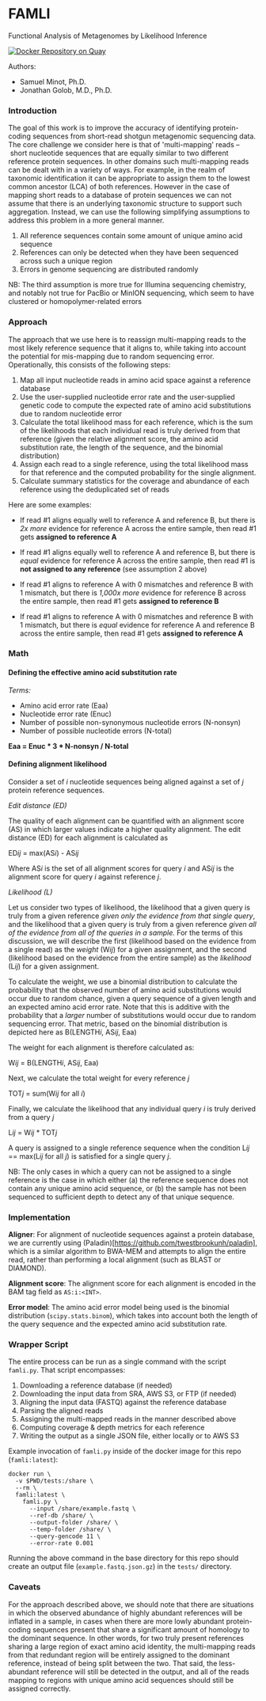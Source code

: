 # FAMLI
Functional Analysis of Metagenomes by Likelihood Inference

[![Docker Repository on Quay](https://quay.io/repository/fhcrc-microbiome/famli/status "Docker Repository on Quay")](https://quay.io/repository/fhcrc-microbiome/famli)

Authors: 

  * Samuel Minot, Ph.D.
  * Jonathan Golob, M.D., Ph.D.


### Introduction

The goal of this work is to improve the accuracy of identifying protein-coding sequences
from short-read shotgun metagenomic sequencing data. The core challenge we consider here
is that of 'multi-mapping' reads – short nucleotide sequences that are equally similar to
two different reference protein sequences. In other domains such multi-mapping reads can
be dealt with in a variety of ways. For example, in the realm of taxonomic identification
it can be appropriate to assign them to the lowest common ancestor (LCA) of both references. 
However in the case of mapping short reads to a database of protein sequences we can not
assume that there is an underlying taxonomic structure to support such aggregation. Instead,
we can use the following simplifying assumptions to address this problem in a more general
manner. 


  1. All reference sequences contain some amount of unique amino acid sequence
  2. References can only be detected when they have been sequenced across such a unique region
  3. Errors in genome sequencing are distributed randomly


NB: The third assumption is more true for Illumina sequencing chemistry, and notably not
true for PacBio or MinION sequencing, which seem to have clustered or homopolymer-related
errors


### Approach

The approach that we use here is to reassign multi-mapping reads to the most likely reference
sequence that it aligns to, while taking into account the potential for mis-mapping due to
random sequencing error. Operationally, this consists of the following steps:


  1. Map all input nucleotide reads in amino acid space against a reference database
  2. Use the user-supplied nucleotide error rate and the user-supplied genetic code to
  compute the expected rate of amino acid substitutions due to random nucleotide error
  3. Calculate the total likelihood mass for each reference, which is the sum of the likelihoods
  that each individual read is truly derived from that reference (given the relative alignment
  score, the amino acid substitution rate, the length of the sequence, and the binomial distribution)
  4. Assign each read to a single reference, using the total likelihood mass for that reference
  and the computed probability for the single alignment.
  5. Calculate summary statistics for the coverage and abundance of each reference using the
  deduplicated set of reads


Here are some examples:

  * If read #1 aligns equally well to reference A and reference B, but there is _2x more_ evidence
  for reference A across the entire sample, then read #1 gets **assigned to reference A**

  * If read #1 aligns equally well to reference A and reference B, but there is _equal_ evidence
  for reference A across the entire sample, then read #1 is **not assigned to any reference**
  (see assumption 2 above)

  * If read #1 aligns to reference A with 0 mismatches and reference B with 1 mismatch, but there
  is _1,000x more_ evidence for reference B across the entire sample, then read #1 gets
  **assigned to reference B**

  * If read #1 aligns to reference A with 0 mismatches and reference B with 1 mismatch, but there
  is _equal_ evidence for reference A and reference B across the entire sample, then read #1 gets
  **assigned to reference A**


### Math

#### Defining the effective amino acid substitution rate

*Terms:*
  * Amino acid error rate (Eaa)
  * Nucleotide error rate (Enuc)
  * Number of possible non-synonymous nucleotide errors (N-nonsyn)
  * Number of possible nucleotide errors (N-total)

**Eaa = Enuc * 3 * N-nonsyn / N-total**

#### Defining alignment likelihood

Consider a set of *i* nucleotide sequences being aligned against a set of *j* protein reference sequences.


*Edit distance (ED)*

The quality of each alignment can be quantified with an alignment score (AS) in which larger
values indicate a higher quality alignment. The edit distance (ED) for each alignment is calculated as 

ED*ij* = max(AS*i*) - AS*ij*

Where AS*i* is the set of all alignment scores for query *i* and AS*ij* is the alignment score for query
*i* against reference *j*.

*Likelihood (L)*

Let us consider two types of likelihood, the likelihood that a given query is truly from a given reference
*given only the evidence from that single query*, and the likelihood that a given query is truly from a 
given reference *given all of the evidence from all of the queries in a sample.* For the terms of this
discussion, we will describe the first (likelihood based on the evidence from a single read) as the *weight*
(W*ij*) for a given assignment, and the second (likelihood based on the evidence from the entire sample) as 
the *likelihood* (L*ij*) for a given assignment. 

To calculate the weight, we use a binomial distribution to calculate the probability that the observed number
of amino acid substitutions would occur due to random chance, given a query sequence of a given length and an 
expected amino acid error rate. Note that this is additive with the probability that a *larger* number of
substitutions would occur due to random sequencing error. That metric, based on the binomial distribution
is depicted here as B(LENGTH*i*, AS*ij*, Eaa)

The weight for each alignment is therefore calculated as:

W*ij* = B(LENGTH*i*, AS*ij*, Eaa)

Next, we calculate the total weight for every reference *j*

TOT*j* = sum(W*ij* for all *i*)

Finally, we calculate the likelihood that any individual query *i* is truly derived from a query *j*

L*ij* = W*ij* * TOT*j*

A query is assigned to a single reference sequence when the condition L*ij* == max(L*ij* for all *j*)
is satisfied for a single query *j*. 

NB: The only cases in which a query can not be assigned to a single reference is the case in which either
(a) the reference sequence does not contain any unique amino acid sequence, or (b) the sample has not been
sequenced to sufficient depth to detect any of that unique sequence.

### Implementation

**Aligner**: For alignment of nucleotide sequences against a protein database, we are currently using
(Paladin)[https://github.com/twestbrookunh/paladin], which is a similar algorithm to BWA-MEM and
attempts to align the entire read, rather than performing a local alignment (such as BLAST or DIAMOND).

**Alignment score**: The alignment score for each alignment is encoded in the BAM tag field as `AS:i:<INT>`.

**Error model**: The amino acid error model being used is the binomial distribution (`scipy.stats.binom`), which takes
into account both the length of the query sequence and the expected amino acid substitution rate.

### Wrapper Script

The entire process can be run as a single command with the script `famli.py`. That script encompasses:

  1. Downloading a reference database (if needed)
  2. Downloading the input data from SRA, AWS S3, or FTP (if needed)
  3. Aligning the input data (FASTQ) against the reference database
  4. Parsing the aligned reads
  5. Assigning the multi-mapped reads in the manner described above
  6. Computing coverage & depth metrics for each reference
  7. Writing the output as a single JSON file, either locally or to AWS S3

Example invocation of `famli.py` inside of the docker image for this repo (`famli:latest`):

```
docker run \
  -v $PWD/tests:/share \
  --rm \
  famli:latest \
    famli.py \
      --input /share/example.fastq \
      --ref-db /share/ \
      --output-folder /share/ \
      --temp-folder /share/ \
      --query-gencode 11 \
      --error-rate 0.001

```

Running the above command in the base directory for this repo should create an output file
(`example.fastq.json.gz`) in the `tests/` directory.


### Caveats

For the approach described above, we should note that there are situations in which the observed abundance
of highly abundant references will be inflated in a sample, in cases when there are more lowly abundant 
protein-coding sequences present that share a significant amount of homology to the dominant sequence. 
In other words, for two truly present references sharing a large region of exact amino acid identity, the 
multi-mapping reads from that redundant region will be entirely assigned to the dominant reference, instead
of being split between the two. That said, the less-abundant reference will still be detected in the output,
and all of the reads mapping to regions with unique amino acid sequences should still be assigned correctly.
